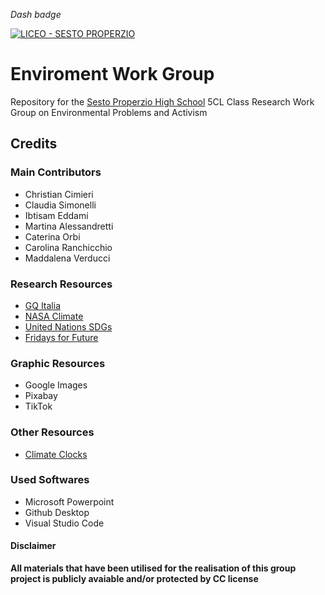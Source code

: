 _Dash badge_

[![LICEO - SESTO PROPERZIO](https://img.shields.io/badge/LICEO-SESTO_PROPERZIO-66cc00?style=for-the-badge)](https://www.liceoproperzio.edu.it/)

# **Enviroment Work Group**
Repository for the [Sesto Properzio High School](https://www.liceoproperzio.edu.it/) 5CL Class Research Work Group on Environmental Problems and Activism

## Credits
### Main Contributors
* Christian Cimieri
* Claudia Simonelli
*  Ibtisam Eddami
*  Martina Alessandretti
*  Caterina Orbi
*  Carolina Ranchicchio
*  Maddalena Verducci

### Research Resources
* [GQ Italia](https://www.gqitalia.it/lifestyle/article/climate-clock-terra-ha-ancora-7-anni-di-vita)
* [NASA Climate](https://climate.nasa.gov/causes/)
* [United Nations SDGs](https://sdgs.un.org/goals)
* [Fridays for Future](https://fridaysforfutureitalia.it/)

### Graphic Resources
* Google Images
* Pixabay
* TikTok

### Other Resources

* [Climate Clocks](https://climateclock.world/clocks)

### Used Softwares

* Microsoft Powerpoint
* Github Desktop
* Visual Studio Code

#### Disclaimer
**All materials that have been utilised for the realisation of this group project is publicly avaiable and/or protected by CC license**

